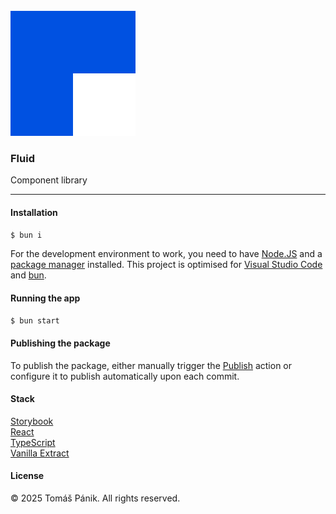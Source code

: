 <br>
<img src="docs/fluid.svg">

### Fluid

Component library

---

#### Installation

```bash
$ bun i
```

For the development environment to work, you need to have [Node.JS](https://nodejs.org) and a [package manager](https://bun.sh) installed. This project is optimised for [Visual Studio Code](https://code.visualstudio.com) and [bun](https://bun.sh).

#### Running the app

```bash
$ bun start
```

#### Publishing the package

To publish the package, either manually trigger the [Publish](https://github.com/pan7k/fluid/actions/workflows/publish.yml) action or configure it to publish automatically upon each commit.

#### Stack

[Storybook](https://storybook.js.org)<br>
[React](https://react.dev)<br>
[TypeScript](https://typescriptlang.org)<br>
[Vanilla Extract](https://vanilla-extract.style)

#### License

© 2025 Tomáš Pánik. All rights reserved.<br>
